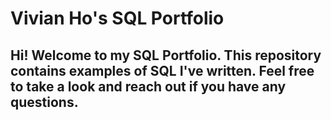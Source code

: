 # Vivian Ho's SQL Portfolio
## Hi! Welcome to my SQL Portfolio. This repository contains examples of SQL I've written. Feel free to take a look and reach out if you have any questions.
